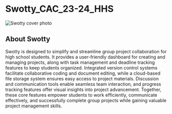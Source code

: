 # Swotty_CAC_23-24_HHS

![Swotty cover photo](https://github.com/moxifo/Swotty_CAC_23-24_HHS/assets/69658184/ef02e637-2752-4c3b-b791-320dbb60ef70)

## About Swotty
Swotty is designed to simplify and streamline group project collaboration for high school students. 
It provides a user-friendly dashboard for creating and managing projects, along with task management and deadline tracking features to keep students organized.
Integrated version control systems facilitate collaborative coding and document editing, while a cloud-based file storage system ensures easy access to project materials. 
Discussion and communication tools enable seamless team interaction, and progress tracking features offer visual insights into project advancement. 
Together, these core features empower students to work efficiently, communicate effectively, and successfully complete group projects while gaining valuable project management skills.
